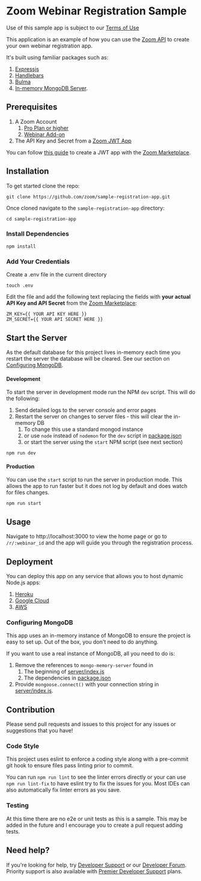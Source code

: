 # Zoom Webinar Registration Sample

Use of this sample app is subject to our [Terms of Use](https://zoom.us/docs/en-us/zoom_api_license_and_tou.html)

This application is an example of how you can use
the [Zoom API](https://marketplace.zoom.us/docs/api-reference/zoom-api)
to create your own webinar registration app.

It's built using familiar packages such as:

1. [Expressjs](https://expressjs.com/)
2. [Handlebars](https://handlebarsjs.com/)
3. [Bulma](https://bulma.io/)
4. [In-memory MongoDB Server](https://github.com/nodkz/mongodb-memory-server). 

## Prerequisites

1. A Zoom Account
   1. [Pro Plan or higher](https://support.zoom.us/hc/en-us/articles/207278726-Plan-Types-)
   2. [Webinar Add-on](https://support.zoom.us/hc/en-us/articles/200917029)
2. The API Key and Secret from a [Zoom JWT App](https://marketplace.zoom.us/docs/guides/auth/jwt/)

You can follow [this guide](https://marketplace.zoom.us/docs/guides/build/jwt-app/) to create a JWT app with the [Zoom Marketplace](https://marketplace.zoom.us/).

## Installation

To get started clone the repo:

```shell
git clone https://github.com/zoom/sample-registration-app.git
```

Once cloned navigate to the `sample-registration-app` directory:

```
cd sample-registration-app
```

### Install Dependencies

```
npm install
```

### Add Your Credentials
Create a .env file in the current directory

```shell
touch .env
```

Edit the file and add the following text replacing the fields with **your actual API Key and API Secret** from
the [Zoom Marketplace](https://marketplace.zoom.us/):

```text
ZM_KEY={{ YOUR API KEY HERE }}
ZM_SECRET={{ YOUR API SECRET HERE }}
```

## Start the Server

As the default database for this project lives in-memory each time you restart the server the database will be cleared. See our section on 
[Configuring MongoDB](#configuring-mongodb).

#### Development
To start the server in development mode run the NPM `dev` script. This will do the following:

1. Send detailed logs to the server console and error pages
2. Restart the server on changes to server files - this will clear the in-memory DB 
   1. To change this use a standard mongod instance 
   2. or use `node` instead of `nodemon` for the `dev` script in [package.json](package.json)
   3. or start the server using the `start` NPM script (see next section)


```shell
npm run dev
```

#### Production

You can use the `start` script to run the server in production mode. This allows the app to run faster but it does not
log by default and does watch for files changes.

```shell
npm run start
```

## Usage

Navigate to http://localhost:3000 to view the home page or go to `/r/:webinar_id` and the app will guide you through the
registration process.

## Deployment

You can deploy this app on any service that allows you to host dynamic Node.js apps:

1. [Heroku](https://devcenter.heroku.com/articles/deploying-nodejs)
2. [Google Cloud](https://cloud.google.com/run/docs/quickstarts/build-and-deploy/nodejs)
3. [AWS](https://aws.amazon.com/getting-started/hands-on/deploy-nodejs-web-app/)

### Configuring MongoDB

This app uses an in-memory instance of MongoDB to ensure the project is easy to set up. Out of the box, you don't need to do anything. 

If you want to use a real instance of MongoDB, all you need to do is:

1. Remove the references to `mongo-memory-server` found in
   1. The beginning of [server/index.js](server/index.js) 
   2. The dependencies in [package.json](package.json)
2. Provide `mongoose.connect()` with your connection string in [server/index.js](server/index.js).

## Contribution
Please send pull requests and issues to this project for any issues or suggestions that you have!

### Code Style

This project uses eslint to enforce a coding style along with a pre-commit git hook to ensure files pass linting prior
to commit.

You can run `npm run lint` to see the linter errors directly or your can use `npm run lint-fix` to have eslint try to
fix the issues for you. Most IDEs can also automatically fix linter errors as you save.

### Testing
At this time there are no e2e or unit tests as this is a sample. This may be added in the future and I encourage you to create a pull request adding tests.

## Need help?

If you're looking for help, try [Developer Support](https://devsupport.zoom.us) or
our [Developer Forum](https://devforum.zoom.us). Priority support is also available
with [Premier Developer Support](https://zoom.us/docs/en-us/developer-support-plans.html) plans.
